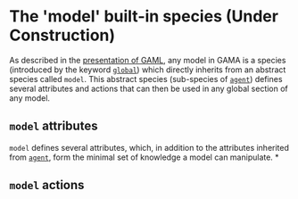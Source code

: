 
# The 'model' built-in species (Under Construction)



As described in the [presentation of GAML](https://github.com/gama-platform/gama/wiki/Content\Tutorials\LearnGAMLStepByStep\Introduction\KeyConcepts.md), any model in GAMA is a species (introduced by the keyword [`global`](https://github.com/gama-platform/gama/wiki/Content\Tutorials\LearnGAMLStepByStep\ManipulateBasicSpecies\GlobalSpecies.md)) which directly inherits from an abstract species called `model`. This abstract species (sub-species of [`agent`](https://github.com/gama-platform/gama/wiki/Content\References\GAMLReferences\BuiltInSpecies\AgentBuiltInSpecies.md)) defines several attributes and actions that can then be used in any global section of any model.



## `model` attributes
`model` defines several attributes, which, in addition to the attributes inherited from [`agent`](https://github.com/gama-platform/gama/wiki/Content\References\GAMLReferences\BuiltInSpecies\AgentBuiltInSpecies.md), form the minimal set of knowledge a model can manipulate.
  * 


## `model` actions